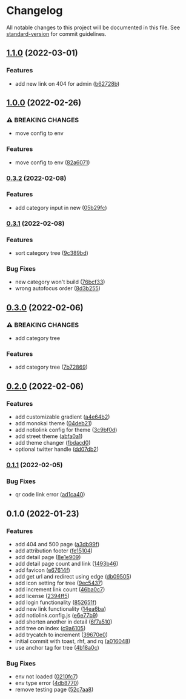 # Changelog

All notable changes to this project will be documented in this file. See [standard-version](https://github.com/conventional-changelog/standard-version) for commit guidelines.

## [1.1.0](https://github.com/theodorusclarence/notiolink/compare/v1.0.0...v1.1.0) (2022-03-01)


### Features

* add new link on 404 for admin ([b62728b](https://github.com/theodorusclarence/notiolink/commit/b62728b42e7972b01ca0e8c2ddfee3558cb14295))

## [1.0.0](https://github.com/theodorusclarence/notiolink/compare/v0.3.2...v1.0.0) (2022-02-26)


### ⚠ BREAKING CHANGES

* move config to env

### Features

* move config to env ([82a6071](https://github.com/theodorusclarence/notiolink/commit/82a60713756f67b3f32384501b54f1232f0f3061))

### [0.3.2](https://github.com/theodorusclarence/notiolink/compare/v0.3.1...v0.3.2) (2022-02-08)


### Features

* add category input in new ([05b29fc](https://github.com/theodorusclarence/notiolink/commit/05b29fc5053458091a36538d16eaebfbd897e57d))

### [0.3.1](https://github.com/theodorusclarence/notiolink/compare/v0.3.0...v0.3.1) (2022-02-08)


### Features

* sort category tree ([9c389bd](https://github.com/theodorusclarence/notiolink/commit/9c389bd5fb5522f91e91436e8439f85d5e494c62))


### Bug Fixes

* new category won't build ([76bcf33](https://github.com/theodorusclarence/notiolink/commit/76bcf337a832bf10de7803a5f7b8a9012130e11a))
* wrong autofocus order ([8d3b255](https://github.com/theodorusclarence/notiolink/commit/8d3b255596e9878dd3e10cf9c69b9ed29ad29d52))

## [0.3.0](https://github.com/theodorusclarence/notiolink/compare/v0.2.0...v0.3.0) (2022-02-06)


### ⚠ BREAKING CHANGES

* add category tree

### Features

* add category tree ([7b72869](https://github.com/theodorusclarence/notiolink/commit/7b72869c55c9aaf31cd1abe7c7ff3fee6e0e8fc4))

## [0.2.0](https://github.com/theodorusclarence/notiolink/compare/v0.1.1...v0.2.0) (2022-02-06)


### Features

* add customizable gradient ([a4e64b2](https://github.com/theodorusclarence/notiolink/commit/a4e64b250693369dc9bbc98dbab6b6b74c253f5c))
* add monokai theme ([04deb21](https://github.com/theodorusclarence/notiolink/commit/04deb212e20cd5727156b0aa8bf63ef2c73203e7))
* add notiolink config for theme ([3c9bf0d](https://github.com/theodorusclarence/notiolink/commit/3c9bf0d02767ddde3bf3a7bd788178814e17196c))
* add street theme ([abfa0a1](https://github.com/theodorusclarence/notiolink/commit/abfa0a1f2614efbfe858d1b6cc77de607c4c9835))
* add theme changer ([fbdacd0](https://github.com/theodorusclarence/notiolink/commit/fbdacd04fa14f0f5eca87cbc6ac9e2143354f53d))
* optional twitter handle ([dd07db2](https://github.com/theodorusclarence/notiolink/commit/dd07db20068df5949c605420aac454aa0e061aa2))

### [0.1.1](https://github.com/theodorusclarence/notiolink/compare/v0.1.0...v0.1.1) (2022-02-05)


### Bug Fixes

* qr code link error ([ad1ca40](https://github.com/theodorusclarence/notiolink/commit/ad1ca40ca2c6d005ab64ff3ff2c773d9ec53f651))

## 0.1.0 (2022-01-23)


### Features

* add 404 and 500 page ([a3db99f](https://github.com/theodorusclarence/notiolink/commit/a3db99f24d43bc491c518cea604d6651abdc0eec))
* add attribution footer ([fe15104](https://github.com/theodorusclarence/notiolink/commit/fe15104dc93610ea890854d3ae07e51acc0b9795))
* add detail page ([8e1e909](https://github.com/theodorusclarence/notiolink/commit/8e1e909aa685ac51fdc5a0fe05bca9ada81ae272))
* add detail page count and link ([1493b46](https://github.com/theodorusclarence/notiolink/commit/1493b4607ce12b8294a00f2bbd0bbd56a6d8e5b6))
* add favicon ([e67614f](https://github.com/theodorusclarence/notiolink/commit/e67614fd7aa0fca32b9d1ff05f2621c6ab39a248))
* add get url and redirect using edge ([db09505](https://github.com/theodorusclarence/notiolink/commit/db09505ee4932d02bf405b51d87d6711928702be))
* add icon setting for tree ([9ec5437](https://github.com/theodorusclarence/notiolink/commit/9ec5437779c1ac8e808bc472b80d48b025b32930))
* add increment link count ([46ba0c7](https://github.com/theodorusclarence/notiolink/commit/46ba0c74afe5c7acbc3ff0cfdeb7dab44df11a13))
* add license ([2394ff5](https://github.com/theodorusclarence/notiolink/commit/2394ff514f55edc7f3b35bbf330735cc1607e946))
* add login functionality ([852651f](https://github.com/theodorusclarence/notiolink/commit/852651f36dda1381656e250629c76cfc4e061f66))
* add new link functionality ([14ea6ba](https://github.com/theodorusclarence/notiolink/commit/14ea6ba66aad91f4ada56e1640d1ba49ef5fc569))
* add notiolink.config.js ([e6e77b9](https://github.com/theodorusclarence/notiolink/commit/e6e77b92eaf1c2cf5f2c8f97330784bbf66829c0))
* add shorten another in detail ([6f7a510](https://github.com/theodorusclarence/notiolink/commit/6f7a510aa77f997006bf1d62ff27646a31ea1505))
* add tree on index ([c9a6105](https://github.com/theodorusclarence/notiolink/commit/c9a61055015c9dbe7fed47bf48505033a0806095))
* add trycatch to increment ([39670e0](https://github.com/theodorusclarence/notiolink/commit/39670e0cf6348f108d932a2858099c1e2f9e2635))
* initial commit with toast, rhf, and rq ([a016048](https://github.com/theodorusclarence/notiolink/commit/a016048afb70976692d6c77f68e7c9a98e10d6ed))
* use anchor tag for tree ([4b18a0c](https://github.com/theodorusclarence/notiolink/commit/4b18a0c5ce5ba52b4550d9889fd0204d4f267ef0))


### Bug Fixes

* env not loaded ([0210fc7](https://github.com/theodorusclarence/notiolink/commit/0210fc74da109a173b64bf3a1598b46c98fc92cc))
* env type error ([4db8770](https://github.com/theodorusclarence/notiolink/commit/4db8770d2a0d7df844bcad1657bd14d7842c8598))
* remove testing page ([52c7aa8](https://github.com/theodorusclarence/notiolink/commit/52c7aa838504ad4bf2742918db350f7c83b31556))
